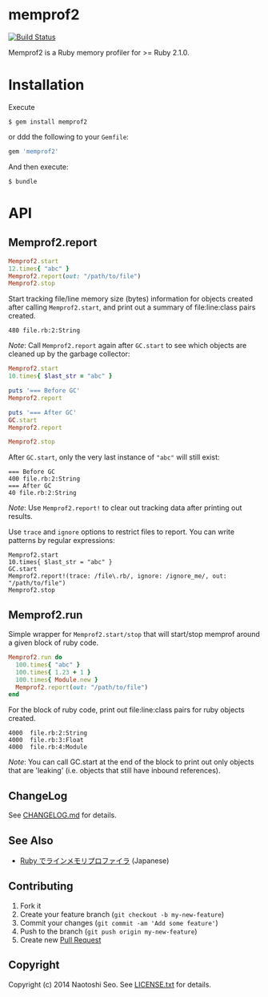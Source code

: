 # memprof2

[![Build Status](https://secure.travis-ci.org/sonots/memprof2.png?branch=master)](http://travis-ci.org/sonots/memprof2)

Memprof2 is a Ruby memory profiler for >= Ruby 2.1.0.

# Installation

Execute

```
$ gem install memprof2
```

or ddd the following to your `Gemfile`:

```ruby
gem 'memprof2'
```

And then execute:

```plain
$ bundle
```

# API

## Memprof2.report

```ruby
Memprof2.start
12.times{ "abc" }
Memprof2.report(out: "/path/to/file")
Memprof2.stop
```

Start tracking file/line memory size (bytes) information for objects created after calling `Memprof2.start`, and print out a summary of file:line:class pairs created.

```
480 file.rb:2:String
```

*Note*: Call `Memprof2.report` again after `GC.start` to see which objects are cleaned up by the garbage collector:

```ruby
Memprof2.start
10.times{ $last_str = "abc" }

puts '=== Before GC'
Memprof2.report

puts '=== After GC'
GC.start
Memprof2.report

Memprof2.stop
```

After `GC.start`, only the very last instance of `"abc"` will still exist:

```
=== Before GC
400 file.rb:2:String
=== After GC
40 file.rb:2:String
```

*Note*: Use `Memprof2.report!` to clear out tracking data after printing out results.

Use `trace` and `ignore` options to restrict files to report. You can write patterns by regular expressions:

```
Memprof2.start
10.times{ $last_str = "abc" }
GC.start
Memprof2.report!(trace: /file\.rb/, ignore: /ignore_me/, out: "/path/to/file")
Memprof2.stop
```

## Memprof2.run

Simple wrapper for `Memprof2.start/stop` that will start/stop memprof around a given block of ruby code.

```ruby
Memprof2.run do
  100.times{ "abc" }
  100.times{ 1.23 + 1 }
  100.times{ Module.new }
  Memprof2.report(out: "/path/to/file")
end
```

For the block of ruby code, print out file:line:class pairs for ruby objects created.

```
4000  file.rb:2:String
4000  file.rb:3:Float
4000  file.rb:4:Module
```

*Note*: You can call GC.start at the end of the block to print out only objects that are 'leaking' (i.e. objects that still have inbound references).

## ChangeLog

See [CHANGELOG.md](CHANGELOG.md) for details.

## See Also

* [Ruby でラインメモリプロファイラ](http://qiita.com/sonots/items/c14b3e3ca8e6f7dfb651) (Japanese)

## Contributing

1. Fork it
2. Create your feature branch (`git checkout -b my-new-feature`)
3. Commit your changes (`git commit -am 'Add some feature'`)
4. Push to the branch (`git push origin my-new-feature`)
5. Create new [Pull Request](../../pull/new/master)

## Copyright

Copyright (c) 2014 Naotoshi Seo. See [LICENSE.txt](LICENSE.txt) for details.
